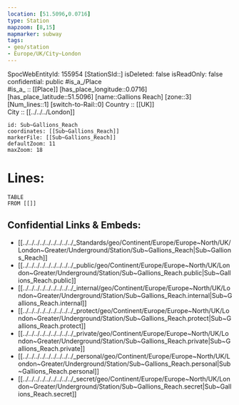 ```yaml
---
location: [51.5096,0.0716] 
type: Station 
mapzoom: [8,15] 
mapmarker: subway 
tags:
- geo/station
- Europe/UK/City~London
---
```

SpocWebEntityId: 155954
[StationSId::] 
isDeleted: false
isReadOnly: false
confidential: public
#is_a_/Place  
#is_a_ :: [[Place]] 
[has_place_longitude::0.0716] 
[has_place_latitude::51.5096] 
[name::Gallions Reach] 
[zone::3] 
[Num_lines::1] 
[switch-to-Rail::0] 
Country :: [[UK]]  
City :: [[../../../London]]  


```leaflet
id: Sub~Gallions_Reach
coordinates: [[Sub~Gallions_Reach]] 
markerFile: [[Sub~Gallions_Reach]] 
defaultZoom: 11 
maxZoom: 18
```


# Lines: 
```dataview
TABLE 
FROM [[]] 
```

## Confidential Links & Embeds: 
- [[../../../../../../../../../_Standards/geo/Continent/Europe/Europe~North/UK/London~Greater/Underground/Station/Sub~Gallions_Reach|Sub~Gallions_Reach]] 
- [[../../../../../../../../../_public/geo/Continent/Europe/Europe~North/UK/London~Greater/Underground/Station/Sub~Gallions_Reach.public|Sub~Gallions_Reach.public]] 
- [[../../../../../../../../../_internal/geo/Continent/Europe/Europe~North/UK/London~Greater/Underground/Station/Sub~Gallions_Reach.internal|Sub~Gallions_Reach.internal]] 
- [[../../../../../../../../../_protect/geo/Continent/Europe/Europe~North/UK/London~Greater/Underground/Station/Sub~Gallions_Reach.protect|Sub~Gallions_Reach.protect]] 
- [[../../../../../../../../../_private/geo/Continent/Europe/Europe~North/UK/London~Greater/Underground/Station/Sub~Gallions_Reach.private|Sub~Gallions_Reach.private]] 
- [[../../../../../../../../../_personal/geo/Continent/Europe/Europe~North/UK/London~Greater/Underground/Station/Sub~Gallions_Reach.personal|Sub~Gallions_Reach.personal]] 
- [[../../../../../../../../../_secret/geo/Continent/Europe/Europe~North/UK/London~Greater/Underground/Station/Sub~Gallions_Reach.secret|Sub~Gallions_Reach.secret]] 
